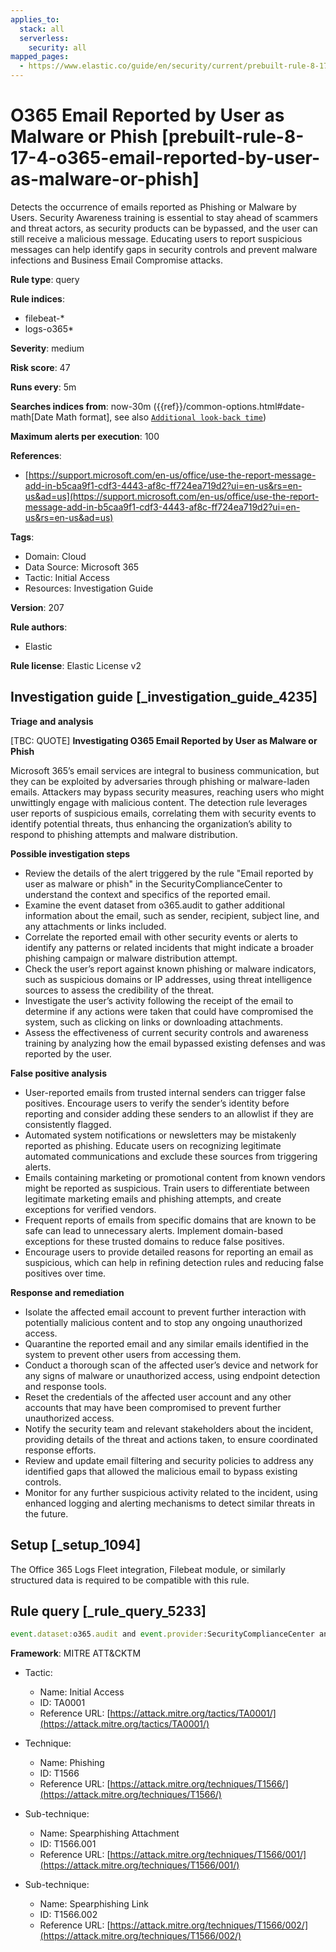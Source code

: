 ```yaml
---
applies_to:
  stack: all
  serverless:
    security: all
mapped_pages:
  - https://www.elastic.co/guide/en/security/current/prebuilt-rule-8-17-4-o365-email-reported-by-user-as-malware-or-phish.html
---
```


# O365 Email Reported by User as Malware or Phish [prebuilt-rule-8-17-4-o365-email-reported-by-user-as-malware-or-phish]

Detects the occurrence of emails reported as Phishing or Malware by Users. Security Awareness training is essential to stay ahead of scammers and threat actors, as security products can be bypassed, and the user can still receive a malicious message. Educating users to report suspicious messages can help identify gaps in security controls and prevent malware infections and Business Email Compromise attacks.

**Rule type**: query

**Rule indices**:

* filebeat-*
* logs-o365*

**Severity**: medium

**Risk score**: 47

**Runs every**: 5m

**Searches indices from**: now-30m ({{ref}}/common-options.html#date-math[Date Math format], see also [`Additional look-back time`](docs-content://solutions/security/detect-and-alert/create-detection-rule.md#rule-schedule))

**Maximum alerts per execution**: 100

**References**:

* [https://support.microsoft.com/en-us/office/use-the-report-message-add-in-b5caa9f1-cdf3-4443-af8c-ff724ea719d2?ui=en-us&rs=en-us&ad=us](https://support.microsoft.com/en-us/office/use-the-report-message-add-in-b5caa9f1-cdf3-4443-af8c-ff724ea719d2?ui=en-us&rs=en-us&ad=us)

**Tags**:

* Domain: Cloud
* Data Source: Microsoft 365
* Tactic: Initial Access
* Resources: Investigation Guide

**Version**: 207

**Rule authors**:

* Elastic

**Rule license**: Elastic License v2

## Investigation guide [_investigation_guide_4235]

**Triage and analysis**

[TBC: QUOTE]
**Investigating O365 Email Reported by User as Malware or Phish**

Microsoft 365’s email services are integral to business communication, but they can be exploited by adversaries through phishing or malware-laden emails. Attackers may bypass security measures, reaching users who might unwittingly engage with malicious content. The detection rule leverages user reports of suspicious emails, correlating them with security events to identify potential threats, thus enhancing the organization’s ability to respond to phishing attempts and malware distribution.

**Possible investigation steps**

* Review the details of the alert triggered by the rule "Email reported by user as malware or phish" in the SecurityComplianceCenter to understand the context and specifics of the reported email.
* Examine the event dataset from o365.audit to gather additional information about the email, such as sender, recipient, subject line, and any attachments or links included.
* Correlate the reported email with other security events or alerts to identify any patterns or related incidents that might indicate a broader phishing campaign or malware distribution attempt.
* Check the user’s report against known phishing or malware indicators, such as suspicious domains or IP addresses, using threat intelligence sources to assess the credibility of the threat.
* Investigate the user’s activity following the receipt of the email to determine if any actions were taken that could have compromised the system, such as clicking on links or downloading attachments.
* Assess the effectiveness of current security controls and awareness training by analyzing how the email bypassed existing defenses and was reported by the user.

**False positive analysis**

* User-reported emails from trusted internal senders can trigger false positives. Encourage users to verify the sender’s identity before reporting and consider adding these senders to an allowlist if they are consistently flagged.
* Automated system notifications or newsletters may be mistakenly reported as phishing. Educate users on recognizing legitimate automated communications and exclude these sources from triggering alerts.
* Emails containing marketing or promotional content from known vendors might be reported as suspicious. Train users to differentiate between legitimate marketing emails and phishing attempts, and create exceptions for verified vendors.
* Frequent reports of emails from specific domains that are known to be safe can lead to unnecessary alerts. Implement domain-based exceptions for these trusted domains to reduce false positives.
* Encourage users to provide detailed reasons for reporting an email as suspicious, which can help in refining detection rules and reducing false positives over time.

**Response and remediation**

* Isolate the affected email account to prevent further interaction with potentially malicious content and to stop any ongoing unauthorized access.
* Quarantine the reported email and any similar emails identified in the system to prevent other users from accessing them.
* Conduct a thorough scan of the affected user’s device and network for any signs of malware or unauthorized access, using endpoint detection and response tools.
* Reset the credentials of the affected user account and any other accounts that may have been compromised to prevent further unauthorized access.
* Notify the security team and relevant stakeholders about the incident, providing details of the threat and actions taken, to ensure coordinated response efforts.
* Review and update email filtering and security policies to address any identified gaps that allowed the malicious email to bypass existing controls.
* Monitor for any further suspicious activity related to the incident, using enhanced logging and alerting mechanisms to detect similar threats in the future.


## Setup [_setup_1094]

The Office 365 Logs Fleet integration, Filebeat module, or similarly structured data is required to be compatible with this rule.


## Rule query [_rule_query_5233]

```js
event.dataset:o365.audit and event.provider:SecurityComplianceCenter and event.action:AlertTriggered and rule.name:"Email reported by user as malware or phish"
```

**Framework**: MITRE ATT&CKTM

* Tactic:

    * Name: Initial Access
    * ID: TA0001
    * Reference URL: [https://attack.mitre.org/tactics/TA0001/](https://attack.mitre.org/tactics/TA0001/)

* Technique:

    * Name: Phishing
    * ID: T1566
    * Reference URL: [https://attack.mitre.org/techniques/T1566/](https://attack.mitre.org/techniques/T1566/)

* Sub-technique:

    * Name: Spearphishing Attachment
    * ID: T1566.001
    * Reference URL: [https://attack.mitre.org/techniques/T1566/001/](https://attack.mitre.org/techniques/T1566/001/)

* Sub-technique:

    * Name: Spearphishing Link
    * ID: T1566.002
    * Reference URL: [https://attack.mitre.org/techniques/T1566/002/](https://attack.mitre.org/techniques/T1566/002/)




